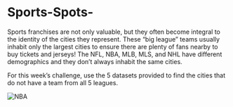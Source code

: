 # Sports-Spots-
Sports franchises are not only valuable, but they often become integral to the identity of the cities they represent. These “big league” teams usually inhabit only the largest cities to ensure there are plenty of fans nearby to buy tickets and jerseys! The NFL, NBA, MLB, MLS, and NHL have different demographics and they don’t always inhabit the same cities.


For this week’s challenge, use the 5 datasets provided to find the cities that do not have a team from all 5 leagues.


![NBA](https://user-images.githubusercontent.com/63620777/197277660-faf0c3a9-9f82-4e88-85cb-1e4ce566c9fe.png)

